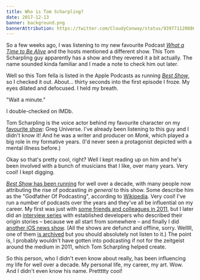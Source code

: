 ```yaml
---
title: Who is Tom Scharpling?
date: 2017-12-13
banner: background.png
bannerAttribution: https://twitter.com/CloudyConway/status/939771120886210560
---
```


So a few weeks ago, I was listening to my new favourite Podcast [_What a Time to Be Alive_][pod] and the hosts mentioned a different show. This Tom Scharpling guy apparently has a show and they revered it a bit actually. The name sounded kinda familiar and I made a note to check him out later.

Well so this Tom fella is listed in the Apple Podcasts as running [_Best Show_][best], so I checked it out. About... thirty seconds into the first episode I froze. My eyes dilated and defocused. I held my breath.

"Wait a minute."

I double-checked on IMDb.

Tom Scharpling is the voice actor behind my favourite character on my [favourite show][su]: Greg Universe. I've already been listening to this guy and I didn't know it! And he was a writer and producer on _Monk_, which played a big role in my formative years. (I'd never seen a protagonist depicted with a mental illness before.)

Okay so that's pretty cool, right? Well I kept reading up on him and he's been involved with a bunch of musicians that I like, over many years. Very cool! I kept digging.

[_Best Show_ has been running][bw] for well over a decade, with many people now attributing the rise of podcasting _in general_ to this show. Some describe him as the "Godfather Of Podcasting", according to [Wikipedia][wiki]. Very cool! I've run a number of podcasts over the years and they've all be influential on my career. My first was just with [some friends and colleagues in 2011][f], but I later did an [interview series][s] with established developers who described their origin stories – because we all start from somewhere – and finally I did [another iOS news show][nc]. (All the shows are defunct and offline, sorry. Welllll, one of them [is archived][archive] but you should absolutely not listen to it.) The point is, I probably wouldn't have gotten into podcasting if not for the zeitgeist around the medium in 2011, which Tom Scharpling helped create.

So this person, who I didn't even know about really, has been influencing my life for well over a decade. My personal life, my career, my art. Wow. And I didn't even know his name. Prettttty cool!

[pod]: https://soundcloud.com/whatatimepod
[best]: http://thebestshow.net
[bw]: https://en.wikipedia.org/wiki/The_Best_Show_with_Tom_Scharpling
[su]: https://ashfurrow.com/blog/so-steven-universe-eh/
[wiki]: https://en.wikipedia.org/wiki/Tom_Scharpling
[archive]: http://notificationcenter.ashfurrow.com
[s]: https://ashfurrow.com/blog/springboard/
[f]: https://ashfurrow.com/blog/my-podcast-loves-me/
[nc]: https://ashfurrow.com/blog/notification-center/
